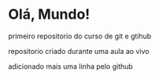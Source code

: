 # Olá, Mundo!
 primeiro repositorio do curso de git e gtihub

repositorio criado durante uma aula ao vivo 

adicionado mais uma linha pelo github
